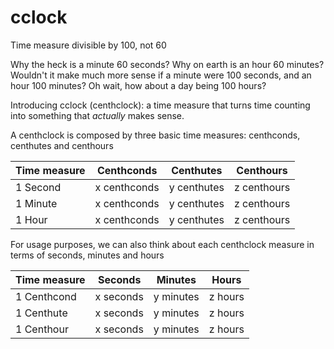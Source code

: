# cclock
Time measure divisible by 100, not 60


Why the heck is a minute 60 seconds? Why on earth is an hour 60 minutes? Wouldn't it make much more sense if a minute were 100 seconds, and an hour 100 minutes? Oh wait, how about a day being 100 hours?

Introducing cclock (centhclock): a time measure that turns time counting into something that *actually* makes sense.

A centhclock is composed by three basic time measures: centhconds, centhutes and centhours


Time measure | Centhconds | Centhutes | Centhours
---------------------|--------------------------|----------------|------------
1 Second | x centhconds | y centhutes | z centhours
1 Minute | x centhconds | y centhutes | z centhours
1 Hour | x centhconds | y centhutes | z centhours


For usage purposes, we can also think about each centhclock measure in terms of seconds, minutes and hours

Time measure | Seconds | Minutes | Hours
---------------------|--------------------------|----------------|------------
1 Centhcond | x seconds | y minutes | z hours
1 Centhute | x seconds | y minutes | z hours
1 Centhour | x seconds | y minutes | z hours
